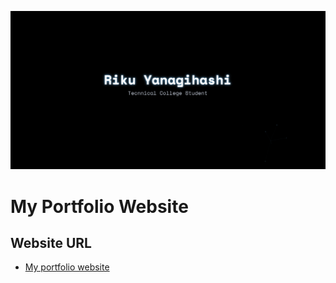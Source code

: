 ![](./image/scs.png)

# My Portfolio Website

## Website URL
- <a href="https://riku-yanagihashi.vercel.app/" target="_blank" rel="noopener noreferrer">My portfolio website</a>

